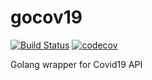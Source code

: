 # gocov19
[![Build Status](https://travis-ci.com/erizkiatama/gocov19.svg?branch=main)](https://travis-ci.com/erizkiatama/gocov19) [![codecov](https://codecov.io/gh/erizkiatama/gocov19/branch/main/graph/badge.svg?token=QQcYiCJ9Vw)](https://codecov.io/gh/erizkiatama/gocov19)

Golang wrapper for Covid19 API
